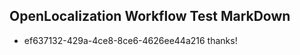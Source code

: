 ## OpenLocalization Workflow Test MarkDown
* ef637132-429a-4ce8-8ce6-4626ee44a216 thanks!

<!--HONumber=Sep16_HO1-->


